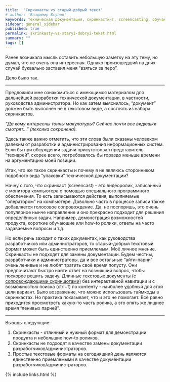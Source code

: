 ```yaml
---
title:  "Скринкасты vs старый-добрый текст"
# author: 'Владимир Юсупов'
keywords: техническая документация, скринкастинг, screencasting, обучающие скринкасты, техписатель, технический писатель москва, заметки техписателя
sidebar: general_sidebar
published: true
permalink: skrinkasty-vs-staryi-dobryi-tekst.html
summary: ""
tags: []
---
```


Ранее возникала мысль оставить небольшую заметку на эту тему, но думал, что не очень она интересная. Однако произошедший на днях случай буквально заставил меня “взяться за перо”. 

Дело было так.

***

Предложили мне ознакомиться с имеющимся материалом для дальнейшей разработки технической документации, в частности, руководства администратора. Но как затем выяснилось, “документ” должен быть выполнен не в текстовом виде, а состоять из набора скринкастов.

*“Да кому интересны тонны макулатуры? Сейчас почти все видюшки смотрят…” (лексика сохранена).*

Здесь также важно отметить, что эти слова были сказаны человеком далёким от разработки и администрирования информационных систем. Если бы при обсуждении задачи присутствовал представитель “технарей”, скорее всего, потребовалось бы гораздо меньше времени на аргументацию моей позиции.

Итак, что же такое скринкасты и почему я не являюсь сторонником подобного вида “упаковки” технической документации?

Начну с того, что скринкаст (screencast) - это видеоролик, записанный с монитора компьютера с помощью специального программного обеспечения. То есть записываются действия, выполняемые "оператором" на компьютере. Довольно часто в процессе записи также добавляется голосовое сопровождение. Да, не поспоришь, это очень популярное нынче направление и оно прекрасно подходит для решения определённых задач. Например, демонстрация возможностей продукта, короткие обучающие или how-to ролики, ответы на часто задаваемые вопросы и т.д.

Но если речь заходит о таких документах, как руководства разработчиков или администраторов, то старый-добрый текстовый формат может быть единственно приемлемым. Моё личное мнение. Скринкасты не подходят для замены документации. Будем честны, разработчики и администраторы, да и все остальные “айти-парни” очень ленивые и не любят тратить своё время попусту. Они предпочитают быстро найти ответ на возникший вопрос, чтобы поскорее решить задачу. Длинные [текстовые документы (с сопровождающими скриншотами)](https://techwritex.github.io/prosto-dobav-skrinshot.html) без интерактивной навигации и с возможностью поиска (ctrl+f) по контенту - наиболее удобный для этой цели вариант. Было возражение, что можно использовать таймкоды в скринкастах. Но практика показывает, что и это не помогает. Всё равно приходится просмотреть какую-то часть ролика, а это опять же лишнее время “ленивых парней”. 

***

Выводы следующие:

1. Скринкасты - отличный и нужный формат для демонстрации продукта и небольших how-to роликов.
2. Скринкасты не подходят в качестве замены документации разработчиков/администраторов.
3. Простые текстовые форматы на сегодняшний день являются единственно приемлемыми в качестве документации разработчиков/администраторов.

{% include links.html %}
